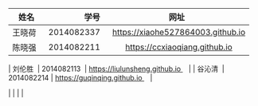 | 姓名        | 学号  | 网址|
| --------   | -----:  | :----:  |
| 王晓荷    | 2014082337 |   https://xiaohe527864003.github.io  |
| 陈晓强    | 2014082211 |   https://ccxiaoqiang.github.io  |

| 刘伦胜  | 2014082113   | https://liulunsheng.github.io    |
| 谷沁清  | 2014082214  | https://guqinqing.github.io    |

|        |       |    |
